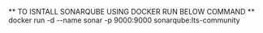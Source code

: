 ** TO ISNTALL SONARQUBE USING DOCKER RUN BELOW COMMAND **  
docker run -d --name sonar -p 9000:9000 sonarqube:lts-community

